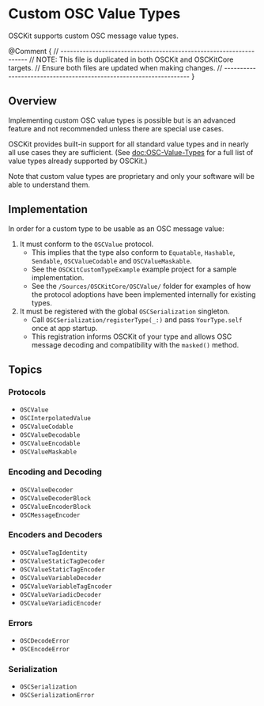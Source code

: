 # Custom OSC Value Types

OSCKit supports custom OSC message value types.

@Comment {
    // -------------------------------------------------------------------
    // NOTE: This file is duplicated in both OSCKit and OSCKitCore targets.
    //         Ensure both files are updated when making changes.
    // -------------------------------------------------------------------
}

## Overview

Implementing custom OSC value types is possible but is an advanced feature and not recommended unless there are special use cases.

OSCKit provides built-in support for all standard value types and in nearly all use cases they are sufficient. (See <doc:OSC-Value-Types> for a full list of value types already supported by OSCKit.)

Note that custom value types are proprietary and only your software will be able to understand them.

## Implementation

In order for a custom type to be usable as an OSC message value:

1. It must conform to the ``OSCValue`` protocol.
   - This implies that the type also conform to `Equatable`, `Hashable`, `Sendable`, ``OSCValueCodable`` and ``OSCValueMaskable``.
   - See the `OSCKitCustomTypeExample` example project for a sample implementation.
   - See the `/Sources/OSCKitCore/OSCValue/` folder for examples of how the protocol adoptions have been implemented internally for existing types.
2. It must be registered with the global ``OSCSerialization`` singleton.
   - Call ``OSCSerialization/registerType(_:)`` and pass `YourType.self` once at app startup.
   - This registration informs OSCKit of your type and allows OSC message decoding and compatibility with the `masked()` method.

## Topics

### Protocols

- ``OSCValue``
- ``OSCInterpolatedValue``
- ``OSCValueCodable``
- ``OSCValueDecodable``
- ``OSCValueEncodable``
- ``OSCValueMaskable``

### Encoding and Decoding

- ``OSCValueDecoder``
- ``OSCValueDecoderBlock``
- ``OSCValueEncoderBlock``
- ``OSCMessageEncoder``

### Encoders and Decoders

- ``OSCValueTagIdentity``
- ``OSCValueStaticTagDecoder``
- ``OSCValueStaticTagEncoder``
- ``OSCValueVariableDecoder``
- ``OSCValueVariableTagEncoder``
- ``OSCValueVariadicDecoder``
- ``OSCValueVariadicEncoder``

### Errors

- ``OSCDecodeError``
- ``OSCEncodeError``

### Serialization

- ``OSCSerialization``
- ``OSCSerializationError``
